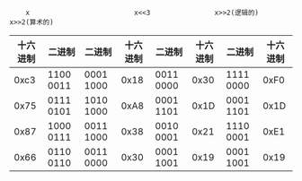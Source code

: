         x	                       x<<3                x>>2(逻辑的)	              x>>2(算术的)
            

十六进制|二进制		|二进制       |十六进制	|二进制       |十六进制	|二进制        |十六进制
--------|--------------	|-----------  |--------	|------------ |--------	|------------- |--------
0xc3	|1100 0011	|0001 1000    |0x18	|0011 0000    |0x30	|1111 0000     |0xF0
0x75	|0111 0101	|1010 1000    |0xA8	|0001 1101    |0x1D	|0001 1101     |0x1D
0x87	|1000 0111	|0011 1000    |0x38	|0010 0001    |0x21	|1110 0001     |0xE1
0x66	|0110 0110	|0011 0000    |0x30	|0001 1001    |0x19	|0001 1001     |0x19
